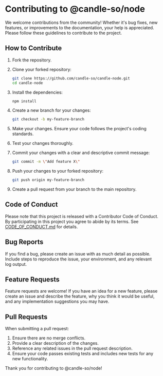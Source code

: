 # Contributing to @candle-so/node

We welcome contributions from the community! Whether it's bug fixes, new features, or improvements to the documentation, your help is appreciated. Please follow these guidelines to contribute to the project.

## How to Contribute

1. Fork the repository.

2. Clone your forked repository:

   ```sh
   git clone https://github.com/candle-so/candle-node.git
   cd candle-node
   ```

3. Install the dependencies:

   ```sh
   npm install
   ```

4. Create a new branch for your changes:

   ```sh
   git checkout -b my-feature-branch
   ```

5. Make your changes. Ensure your code follows the project's coding standards.

6. Test your changes thoroughly.

7. Commit your changes with a clear and descriptive commit message:

   ```sh
   git commit -m \"Add feature X\"
   ```

8. Push your changes to your forked repository:

   ```sh
   git push origin my-feature-branch
   ```

9. Create a pull request from your branch to the main repository.

## Code of Conduct

Please note that this project is released with a Contributor Code of Conduct. By participating in this project you agree to abide by its terms. See [CODE_OF_CONDUCT.md](CODE_OF_CONDUCT.md) for details.

## Bug Reports

If you find a bug, please create an issue with as much detail as possible. Include steps to reproduce the issue, your environment, and any relevant log output.

## Feature Requests

Feature requests are welcome! If you have an idea for a new feature, please create an issue and describe the feature, why you think it would be useful, and any implementation suggestions you may have.

## Pull Requests

When submitting a pull request:

1. Ensure there are no merge conflicts.
2. Provide a clear description of the changes.
3. Reference any related issues in the pull request description.
4. Ensure your code passes existing tests and includes new tests for any new functionality.

Thank you for contributing to @candle-so/node!
